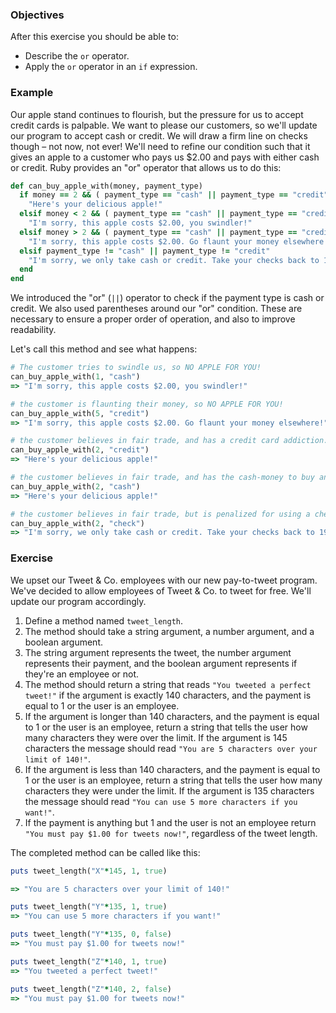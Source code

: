 <!-- { ids:[70], language:'Ruby', type:'workshop', order: 4, name:'Or Operator', description:'Learn how to refine a condition using the or operator.' }-->

### Objectives

After this exercise you should be able to:

- Describe the `or` operator.
- Apply the `or` operator in an `if` expression.

### Example

Our apple stand continues to flourish, but the pressure for us to accept credit cards is palpable. We want to please our customers, so we'll update our program to accept cash or credit. We will draw a firm line on checks though – not now, not ever! We'll need to refine our condition such that it gives an apple to a customer who pays us $2.00 and pays with either cash or credit. Ruby provides an "or" operator that allows us to do this:

```ruby
def can_buy_apple_with(money, payment_type)
  if money == 2 && ( payment_type == "cash" || payment_type == "credit" )
    "Here's your delicious apple!"
  elsif money < 2 && ( payment_type == "cash" || payment_type == "credit" )
    "I'm sorry, this apple costs $2.00, you swindler!"
  elsif money > 2 && ( payment_type == "cash" || payment_type == "credit" )
    "I'm sorry, this apple costs $2.00. Go flaunt your money elsewhere!"
  elsif payment_type != "cash" || payment_type != "credit"
    "I'm sorry, we only take cash or credit. Take your checks back to 1995 where they belong."
  end
end
```

We introduced the "or" (`||`) operator to check if the payment type is cash or credit. We also used parentheses around our "or" condition. These are necessary to ensure a proper order of operation, and also to improve readability.

Let's call this method and see what happens:

```ruby
# The customer tries to swindle us, so NO APPLE FOR YOU!
can_buy_apple_with(1, "cash")
=> "I'm sorry, this apple costs $2.00, you swindler!"

# the customer is flaunting their money, so NO APPLE FOR YOU!
can_buy_apple_with(5, "credit")
=> "I'm sorry, this apple costs $2.00. Go flaunt your money elsewhere!"

# the customer believes in fair trade, and has a credit card addiction.
can_buy_apple_with(2, "credit")
=> "Here's your delicious apple!"

# the customer believes in fair trade, and has the cash-money to buy an apple!
can_buy_apple_with(2, "cash")
=> "Here's your delicious apple!"

# the customer believes in fair trade, but is penalized for using a check and annoying everyone behind them in line.
can_buy_apple_with(2, "check")
=> "I'm sorry, we only take cash or credit. Take your checks back to 1995 where they belong."
```

### Exercise

We upset our Tweet & Co. employees with our new pay-to-tweet program. We've decided to allow employees of Tweet & Co. to tweet for free. We'll update our program accordingly.

1. Define a method named `tweet_length`.
2. The method should take a string argument, a number argument, and a boolean argument.
3. The string argument represents the tweet, the number argument represents their payment, and the boolean argument represents if they're an employee or not.
4. The method should return a string that reads `"You tweeted a perfect tweet!"` if the argument is exactly 140 characters, and the payment is equal to 1 or the user is an employee.
5. If the argument is longer than 140 characters, and the payment is equal to 1 or the user is an employee, return a string that tells the user how many characters they were over the limit. If the argument is 145 characters the message should read `"You are 5 characters over your limit of 140!"`.
6. If the argument is less than 140 characters, and the payment is equal to 1 or the user is an employee, return a string that tells the user how many characters they were under the limit. If the argument is 135 characters the message should read `"You can use 5 more characters if you want!"`.
7. If the payment is anything but 1 and the user is not an employee return `"You must pay $1.00 for tweets now!"`, regardless of the tweet length.

The completed method can be called like this:

```ruby
puts tweet_length("X"*145, 1, true)

=> "You are 5 characters over your limit of 140!"

puts tweet_length("Y"*135, 1, true)
=> "You can use 5 more characters if you want!"

puts tweet_length("Y"*135, 0, false)
=> "You must pay $1.00 for tweets now!"

puts tweet_length("Z"*140, 1, true)
=> "You tweeted a perfect tweet!"

puts tweet_length("Z"*140, 2, false)
=> "You must pay $1.00 for tweets now!"
```
